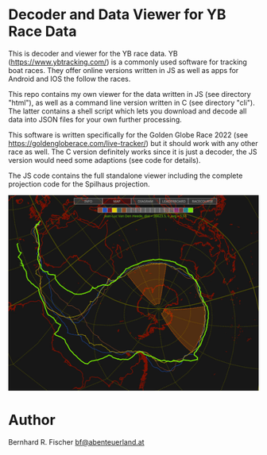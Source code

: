 # Decoder and Data Viewer for YB Race Data

This is decoder and viewer for the YB race data.
YB (https://www.ybtracking.com/) is a commonly used software for tracking boat
races. They offer online versions written in JS as well as apps for Android and
IOS the follow the races.

This repo contains my own viewer for the data written in JS (see directory
"html"), as well as a command line version written in C (see directory "cli").
The latter contains a shell script which lets you download and decode all data
into JSON files for your own further processing.

This software is written specifically for the Golden Globe Race 2022 (see
https://goldengloberace.com/live-tracker/) but it should work with any other
race as well. The C version definitely works since it is just a decoder, the JS
version would need some adaptions (see code for details).

The JS code contains the full standalone viewer including the complete
projection code for the Spilhaus projection.

![sample1.jpg](img/sample1.jpg)

# Author

Bernhard R. Fischer <bf@abenteuerland.at>

